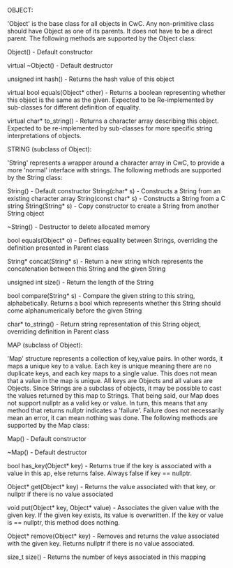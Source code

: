 OBJECT:

'Object' is the base class for all objects in CwC. Any non-primitive class should have Object as one of its parents. It
does not have to be a direct parent. The following methods are supported by the Object class:

Object()
    - Default constructor 

virtual ~Object()
    - Default destructor

unsigned int hash() 
    - Returns the hash value of this object
 
virtual bool equals(Object* other)
    - Returns a boolean representing whether this object is the same as the given. Expected to be Re-implemented by
    sub-classes for different definition of equality. 

virtual char* to_string() 
    - Returns a character array describing this object. Expected to be re-implemented by sub-classes for more specific
    string interpretations of objects. 

STRING (subclass of Object):

'String' represents a wrapper around a character array in CwC, to provide a more 'normal' interface with strings. The
following methods are supported by the String class:

String()
    - Default constructor
String(char* s)
    - Constructs a String from an existing character array
String(const char* s)
    - Constructs a String from a C string
String(String* s)
    - Copy constructor to create a String from another String object 

~String()
    - Destructor to delete allocated memory

bool equals(Object* o)
    - Defines equality between Strings, overriding the definition presented in Parent class

String* concat(String* s)
    - Return a new string which represents the concatenation between this String and the given String

unsigned int size()
    - Return the length of the String

bool compare(String* s)
    - Compare the given string to this string, alphabetically. Returns a bool which represents whether this String
    should come alphanumerically before the given String

char* to_string() 
    - Return string representation of this String object, overriding definition in Parent class

MAP (subclass of Object): 

 'Map' structure represents a collection of key,value pairs. In other words, it maps a unique key to a value. Each
 key is unique meaning there are no duplicate keys, and each key maps to a single value. This does not mean that a value
 in the map is unique. All keys are Objects and all values are Objects. Since Strings are a subclass of objects, it may
 be possible to cast the values returned by this map to Strings. That being said, our Map does not support nullptr as a
 valid key or value. In turn, this means that any method that returns nullptr indicates a 'failure'. Failure does not
 necessarily mean an error, it can mean nothing was done. The following methods are supported by the Map class:

Map()
    - Default constructor

~Map() 
    - Default destructor

bool has_key(Object* key)
    - Returns true if the key is associated with a value in this ap, else returns false. Always false if key == nullptr.

Object* get(Object* key)
    - Returns the value associated with that key, or nullptr if there is no value associated

void put(Object* key, Object* value)
    - Associates the given value with the given key. If the given key exists, its value is overwritten. If the key or
    value is == nullptr, this method does nothing. 

Object* remove(Object* key)
    - Removes and returns the value associated with the given key. Returns nullptr if there is no value associated.

size_t size()
    - Returns the number of keys associated in this mapping
